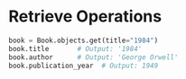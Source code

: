 
# Retrieve Operations


```python
book = Book.objects.get(title="1984")
book.title       # Output: '1984'
book.author      # Output: 'George Orwell'
book.publication_year  # Output: 1949

